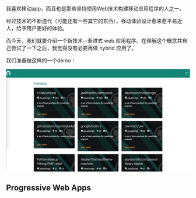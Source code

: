 我喜欢移动app，而且也是那些坚持使用Web技术构建移动应用程序的人之一。

经过技术的不断迭代（可能还有一些其它的东西），移动体验设计愈来愈平易近人，给予用户更好的体验。

而今天，我们就要介绍一个新技术--渐进式 web 应用程序。在理解这个概念并自己尝试了一下之后，我觉得没有必要再做 hybrid 应用了。

我们准备做这样的一个demo：

![demo预览](https://github.com/Ge-yuan-jun/gittrends-pwa/blob/master/pwa-demo-1.png)

## Progressive Web Apps